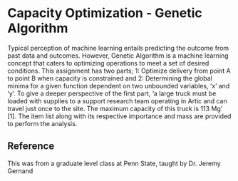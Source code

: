 # Capacity Optimization - Genetic Algorithm

Typical  perception  of  machine  learning  entails  predicting  the  outcome  from  past  data  and outcomes. However, Genetic Algorithm is a machine learning concept that caters to optimizing operations  to  meet  a  set  of  desired  conditions.  This  assignment  has  two  parts;  1:  Optimize delivery  from  point  A  to  point  B  when  capacity  is  constrained  and  2:  Determining  the  global minima  for  a  given  function  dependent  on  two  unbounded  variables,  ‘x’  and  ‘y’.  To  give  a deeper perspective of the first part, ‘a large truck must be  loaded  with  supplies  to  a  support research  team  operating  in  Artic  and can  travel  just  once  to  the  site.  The  maximum capacity  of this  truck  is  113  Mg’ [1].    The  item  list  along  with  its  respective  importance  and  mass  are provided to perform the analysis.  

## Reference

This was from a graduate level class at Penn State, taught by Dr. Jeremy Gernand  



